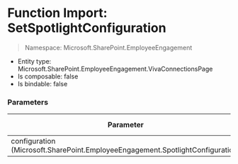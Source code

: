 # Function Import: SetSpotlightConfiguration

> Namespace: Microsoft.SharePoint.EmployeeEngagement

- Entity type: Microsoft.SharePoint.EmployeeEngagement.VivaConnectionsPage
- Is composable: false
- Is bindable: false

### Parameters

Parameter | SPO | SP 2019 | SP 2016 | SP 2013
----------|:---:|:-------:|:-------:|:-------:
configuration (Microsoft.SharePoint.EmployeeEngagement.SpotlightConfiguration) | ✅ | ❌ | ❌ | ❌